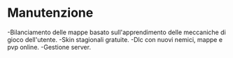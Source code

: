 # Manutenzione

-Bilanciamento delle mappe basato sull'apprendimento delle meccaniche di gioco dell'utente.
-Skin stagionali gratuite.
-Dlc con nuovi nemici, mappe e pvp online.
-Gestione server.
